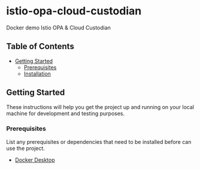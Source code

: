 # istio-opa-cloud-custodian
Docker demo Istio OPA &amp; Cloud Custodian 

## Table of Contents
- [Getting Started](#getting-started)
  - [Prerequisites](#prerequisites)
  - [Installation](#installation)

## Getting Started

These instructions will help you get the project up and running on your local machine for development and testing purposes.

### Prerequisites

List any prerequisites or dependencies that need to be installed before can use the project.

- [Docker Desktop](https://www.docker.com/products/docker-desktop/)
